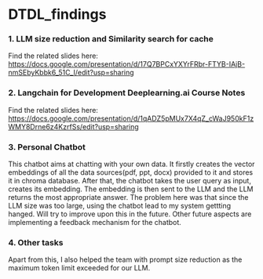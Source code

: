 # DTDL_findings

### 1. LLM size reduction and Similarity search for cache
Find the related slides here: https://docs.google.com/presentation/d/17Q7BPCxYXYrFRbr-FTYB-IAjB-nmSEbyKbbk6_51C_I/edit?usp=sharing

### 2. Langchain for Development Deeplearning.ai  Course Notes
Find the related slides here: https://docs.google.com/presentation/d/1qADZ5pMUx7X4qZ_cWaJ950kF1zWMY8Drne6z4KzrfSs/edit?usp=sharing

### 3. Personal Chatbot
This chatbot aims at chatting with your own data. It firstly creates the vector embeddings of all the data sources(pdf, ppt, docx) provided to it and stores it in chroma database. After that, the chatbot takes the user query as input, creates its embedding. The embedding is then sent to the LLM and the LLM returns the most appropriate answer. The problem here was that since the LLM size was too large, using the chatbot lead to my system gettting hanged. Will try to improve upon this in the future. Other future aspects are implementing a feedback mechanism for the chatbot.

### 4. Other tasks
Apart from this, I also helped the team with prompt size reduction as the maximum token limit exceeded for our LLM.
